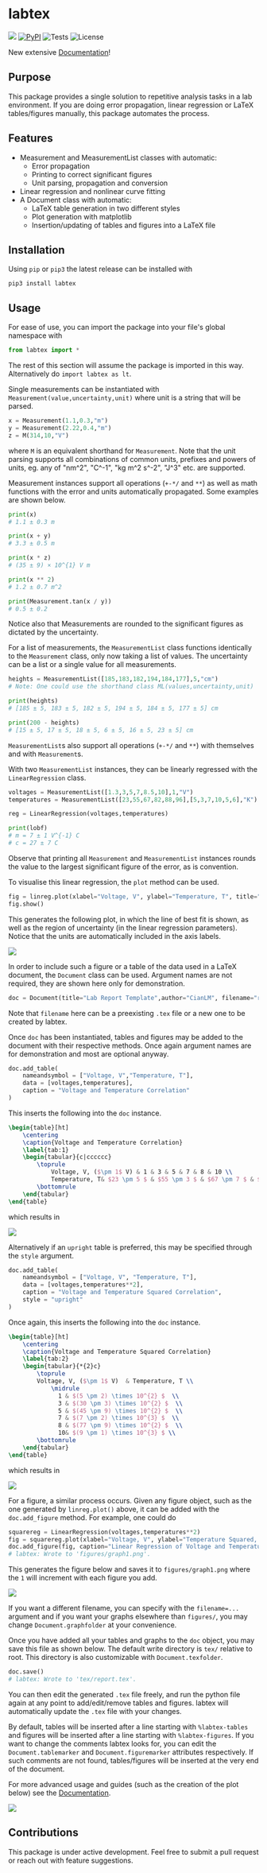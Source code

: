 # labtex
[![](https://img.shields.io/badge/Documentation-007ec6.svg)](https://www.cianlm.dev/labtex)
[![PyPI](https://img.shields.io/pypi/v/labtex)](https://pypi.org/project/labtex/)
![Tests](https://github.com/CianLM/labtex/actions/workflows/python-publish.yml/badge.svg)
![License](https://img.shields.io/github/license/cianlm/labtex)

New extensive [Documentation](https://www.cianlm.dev/labtex)!
## Purpose

This package provides a single solution to repetitive analysis tasks in a lab environment. If you are doing error propagation, linear regression or LaTeX tables/figures manually, this package automates the process.

## Features

- Measurement and MeasurementList classes with automatic:
    - Error propagation
    - Printing to correct significant figures
    - Unit parsing, propagation and conversion
- Linear regression and nonlinear curve fitting
- A Document class with automatic:
    - LaTeX table generation in two different styles
    - Plot generation with matplotlib
    - Insertion/updating of tables and figures into a LaTeX file

## Installation

Using `pip` or `pip3` the latest release can be installed with
```
pip3 install labtex
```

## Usage

For ease of use, you can import the package into your file's global namespace with
```python
from labtex import *
```
The rest of this section will assume the package is imported in this way. Alternatively do `import labtex as lt`.

Single measurements can be instantiated with `Measurement(value,uncertainty,unit)` where unit is a string that will be parsed.
```python
x = Measurement(1.1,0.3,"m")
y = Measurement(2.22,0.4,"m")
z = M(314,10,"V")
```
where `M` is an equivalent shorthand for `Measurement`. Note that the unit parsing supports all combinations of common units, prefixes and powers of units, eg. any of "nm^2", "C^-1", "kg m^2 s^-2", "J^3" etc. are supported.

Measurement instances support all operations (`+-*/` and `**`) as well as math functions with the error and units automatically propagated. Some examples are shown below.
```python
print(x)
# 1.1 ± 0.3 m

print(x + y)
# 3.3 ± 0.5 m

print(x * z)
# (35 ± 9) × 10^{1} V m

print(x ** 2)
# 1.2 ± 0.7 m^2

print(Measurement.tan(x / y))
# 0.5 ± 0.2  
```
Notice also that Measurements are rounded to the significant figures as dictated by the uncertainty.

For a list of measurements, the `MeasurementList` class functions identically to the `Measurement` class, only now taking a list of values. The uncertainty can be a list or a single value for all measurements.

```python
heights = MeasurementList([185,183,182,194,184,177],5,"cm")
# Note: One could use the shorthand class ML(values,uncertainty,unit)

print(heights)
# [185 ± 5, 183 ± 5, 182 ± 5, 194 ± 5, 184 ± 5, 177 ± 5] cm

print(200 - heights)
# [15 ± 5, 17 ± 5, 18 ± 5, 6 ± 5, 16 ± 5, 23 ± 5] cm
```
`MeasurementList`s also support all operations (`+-*/` and `**`) with themselves and with `Measurement`s. 

With two `MeasurementList` instances, they can be linearly regressed with the `LinearRegression` class.
```python
voltages = MeasurementList([1.3,3,5,7,8.5,10],1,"V")
temperatures = MeasurementList([23,55,67,82,88,96],[5,3,7,10,5,6],"K")

reg = LinearRegression(voltages,temperatures)

print(lobf)
# m = 7 ± 1 V^{-1} C
# c = 27 ± 7 C
```
Observe that printing all `Measurement` and `MeasurementList` instances rounds the value to the largest significant figure of the error, as is convention.

To visualise this linear regression, the `plot` method can be used.
```python
fig = linreg.plot(xlabel="Voltage, V", ylabel="Temperature, T", title="Voltage and Temperature Plot")
fig.show()
```
This generates the following plot, in which the line of best fit is shown, as well as the region of uncertainty (in the linear regression parameters). Notice that the units are automatically included in the axis labels.

![](https://github.com/CianLM/labtex/raw/master/figures/graph1.png)

In order to include such a figure or a table of the data used in a LaTeX document, the `Document` class can be used. Argument names are not required, they are shown here only for demonstration.
```python
doc = Document(title="Lab Report Template",author="CianLM", filename="report.tex")
```
Note that `filename` here can be a preexisting `.tex` file or a new one to be created by labtex.

Once `doc` has been instantiated, tables and figures may be added to the document with their respective methods. Once again argument names are for demonstration and most are optional anyway.

```python
doc.add_table(
    nameandsymbol = ["Voltage, V","Temperature, T"],
    data = [voltages,temperatures],
    caption = "Voltage and Temperature Correlation"
)
```
This inserts the following into the `doc` instance.
```latex
\begin{table}[ht]
    \centering
    \caption{Voltage and Temperature Correlation}
    \label{tab:1}
    \begin{tabular}{c|cccccc}
        \toprule
            Voltage, V, ($\pm 1$ V) & 1 & 3 & 5 & 7 & 8 & 10 \\ 
            Temperature, T& $23 \pm 5 $ & $55 \pm 3 $ & $67 \pm 7 $ & $(8 \pm 1) \times 10^{1} $ & $88 \pm 5 $ & $96 \pm 6 $ \\ 
        \bottomrule
    \end{tabular}
\end{table}
```
which results in

![](https://github.com/CianLM/labtex/raw/master/figures/readmetable.png)


Alternatively if an `upright` table is preferred, this may be specified through the `style` argument.
```python
doc.add_table(
    nameandsymbol = ["Voltage, V", "Temperature, T"],
    data = [voltages,temperatures**2],
    caption = "Voltage and Temperature Squared Correlation",
    style = "upright"
)
```

Once again, this inserts the following into the `doc` instance.
```latex
\begin{table}[ht]
    \centering
    \caption{Voltage and Temperature Squared Correlation}
    \label{tab:2}
    \begin{tabular}{*{2}c}
        \toprule
        Voltage, V, ($\pm 1$ V)  & Temperature, T \\ 
            \midrule
              1 & $(5 \pm 2) \times 10^{2} $  \\
              3 & $(30 \pm 3) \times 10^{2} $  \\
              5 & $(45 \pm 9) \times 10^{2} $  \\
              7 & $(7 \pm 2) \times 10^{3} $  \\
              8 & $(77 \pm 9) \times 10^{2} $  \\
              10& $(9 \pm 1) \times 10^{3} $ \\
        \bottomrule
    \end{tabular}
\end{table}
```
which results in

![](https://github.com/CianLM/labtex/raw/master/figures/readmetable2.png)

For a figure, a similar process occurs. Given any figure object, such as the one generated by `linreg.plot()` above, it can be added with the `doc.add_figure` method. For example, one could do
```python
squarereg = LinearRegression(voltages,temperatures**2)
fig = squarereg.plot(xlabel="Voltage, V", ylabel="Temperature Squared, $T^2$", title="Voltage and Temperature Squared Plot")
doc.add_figure(fig, caption="Linear Regression of Voltage and Temperature Squared")
# labtex: Wrote to 'figures/graph1.png'.
```
This generates the figure below and saves it to `figures/graph1.png` where the `1` will increment with each figure you add.

![](https://github.com/CianLM/labtex/raw/master/figures/graph3.png)

If you want a different filename, you can specify with the `filename=...` argument and if you want your graphs elsewhere than `figures/`, you may change `Document.graphfolder` at your convenience.

Once you have added all your tables and graphs to the `doc` object, you may save this file as shown below. The default write directory is `tex/` relative to root. This directory is also customizable with `Document.texfolder`.

```python
doc.save()
# labtex: Wrote to 'tex/report.tex'.
```

You can then edit the generated `.tex` file freely, and run the python file again at any point to add/edit/remove tables and figures. labtex will automatically update the `.tex` file with your changes.

By default, tables will be inserted after a line starting with `%labtex-tables` and figures will be inserted after a line starting with `%labtex-figures`. If you want to change the comments labtex looks for, you can edit the `Document.tablemarker` and `Document.figuremarker` attributes respectively. If such comments are not found, tables/figures will be inserted at the very end of the document. 

For more advanced usage and guides (such as the creation of the plot below) see the [Documentation](https://www.cianlm.dev/labtex).

![](https://github.com/CianLM/labtex/raw/master/figures/coherence.png)
## Contributions

This package is under active development. Feel free to submit a pull request or reach out with feature suggestions.
